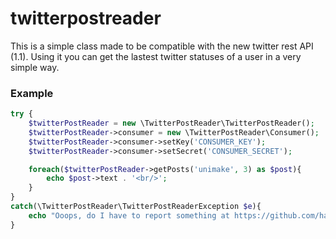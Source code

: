 twitterpostreader
=================

This is a simple class made to be compatible with the new twitter rest API (1.1). Using it you can get
the lastest twitter statuses of a user in a very simple way.

### Example

```php
try {
	$twitterPostReader = new \TwitterPostReader\TwitterPostReader();
	$twitterPostReader->consumer = new \TwitterPostReader\Consumer();
	$twitterPostReader->consumer->setKey('CONSUMER_KEY');
	$twitterPostReader->consumer->setSecret('CONSUMER_SECRET');

	foreach($twitterPostReader->getPosts('unimake', 3) as $post){
		echo $post->text . '<br/>';
	}
}
catch(\TwitterPostReader\TwitterPostReaderException $e){
	echo "Ooops, do I have to report something at https://github.com/hamboldt/twitterpostreader/issues ?";
}
```